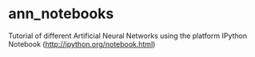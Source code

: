 ann_notebooks
=============

Tutorial of different Artificial Neural Networks using the platform IPython Notebook (http://ipython.org/notebook.html)
